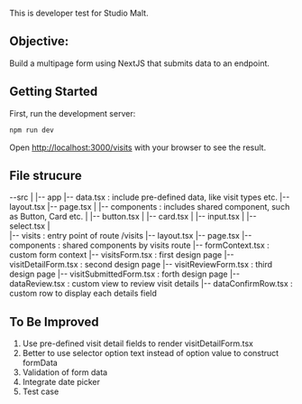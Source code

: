 This is developer test for Studio Malt.

## Objective:

Build a multipage form using NextJS that submits data to an endpoint.

## Getting Started

First, run the development server:

```bash
npm run dev
```

Open [http://localhost:3000/visits](http://localhost:3000/visits) with your browser to see the result.

## File strucure

--src
|
|-- app
     |-- data.tsx : include pre-defined data, like visit types etc.
     |-- layout.tsx
     |-- page.tsx 
     |
     |-- components : includes shared component, such as Button, Card etc.
     |      |-- button.tsx
     |      |-- card.tsx
     |      |-- input.tsx
     |      |-- select.tsx
     |   
     |-- visits : entry point of route /visits
            |-- layout.tsx
            |-- page.tsx
            |-- components : shared components by visits route
                    |-- formContext.tsx : custom form context
                    |-- visitsForm.tsx : first design page
                    |-- visitDetailForm.tsx : second design page
                    |-- visitReviewForm.tsx : third design page
                    |-- visitSubmittedForm.tsx : forth design page
                    |-- dataReview.tsx : custom view to review visit details
                    |-- dataConfirmRow.tsx : custom row to display each details field

## To Be Improved
1. Use pre-defined visit detail fields to render visitDetailForm.tsx
2. Better to use selector option text instead of option value to construct formData
3. Validation of form data
4. Integrate date picker
5. Test case


